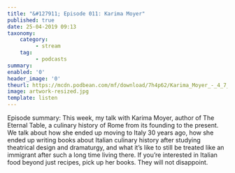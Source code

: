 ```yaml
---
title: "&#127911; Episode 011: Karima Moyer"
published: true
date: 25-04-2019 09:13
taxonomy:
    category:
         - stream
    tag:
         - podcasts
summary:
enabled: '0'
header_image: '0'
theurl: https://mcdn.podbean.com/mf/download/7h4p62/Karima_Moyer_-_4_7_19_5_16_PM.m4a
image: artwork-resized.jpg
template: listen
---
```

 
Episode summary: This week, my talk with Karima Moyer, author of The Eternal Table, a culinary history of Rome from its founding to the present. We talk about how she ended up moving to Italy 30 years ago, how she ended up writing books about Italian culinary history after studying theatrical design and dramaturgy, and what it’s like to still be treated like an immigrant after such a long time living there. If you’re interested in Italian food beyond just recipes, pick up her books. They will not disappoint. 

